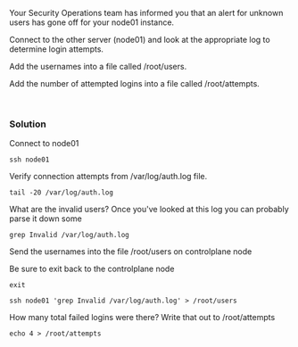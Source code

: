 Your Security Operations team has informed you that an alert for unknown users has gone off for your node01 instance.

Connect to the other server (node01) and look at the appropriate log to determine login attempts. 

Add the usernames into a file called /root/users.

Add the number of attempted logins into a file called /root/attempts. 

<br>

### Solution


Connect to node01

```plain
ssh node01
```

Verify connection attempts from /var/log/auth.log file.

```plain
tail -20 /var/log/auth.log
```

What are the invalid users? Once you've looked at this log you can probably parse it down some

```plain
grep Invalid /var/log/auth.log
```

Send the usernames into the file /root/users on controlplane node

Be sure to exit back to the controlplane node
```plain
exit
```

```plain
ssh node01 'grep Invalid /var/log/auth.log' > /root/users
```

How many total failed logins were there? Write that out to /root/attempts

```plain
echo 4 > /root/attempts
```
 
